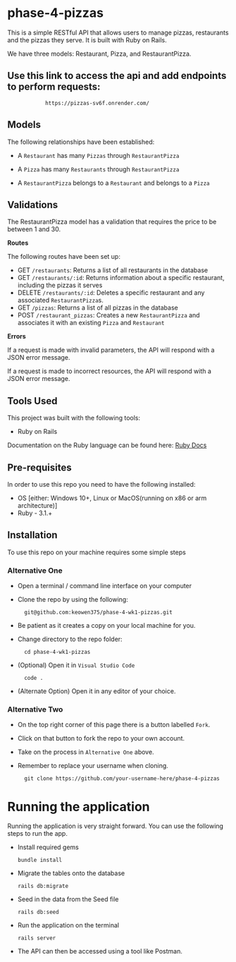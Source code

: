 # phase-4-pizzas

This is a simple RESTful API that allows users to manage pizzas, restaurants and the pizzas they serve. It is built with Ruby on Rails.

We have three models: Restaurant, Pizza, and RestaurantPizza.


## Use this link to access the api and add endpoints to perform requests:
                https://pizzas-sv6f.onrender.com/


## Models

The following relationships have been established:

- A `Restaurant` has many `Pizzas` through `RestaurantPizza`

- A `Pizza` has many `Restaurants` through `RestaurantPizza`

- A `RestaurantPizza` belongs to a `Restaurant` and belongs to a `Pizza`


## Validations

The RestaurantPizza model has a validation that requires the price to be between 1 and 30.

**Routes**

The following routes have been set up:

- GET `/restaurants`: Returns a list of all restaurants in the database
- GET `/restaurants/:id`: Returns information about a specific restaurant, including the pizzas it serves
- DELETE `/restaurants/:id`: Deletes a specific restaurant and any associated `RestaurantPizza`s.
- GET `/pizzas`: Returns a list of all pizzas in the database
- POST `/restaurant_pizzas`: Creates a new `RestaurantPizza` and associates it with an existing `Pizza` and `Restaurant`

**Errors**

If a request is made with invalid parameters, the API will respond with a JSON error message.

If a request is made to incorrect resources, the API will respond with a JSON error message.


## Tools Used
This project was built with the following tools:

- Ruby on Rails

Documentation on the Ruby language can be found here: [Ruby Docs](https://docs.ruby-lang.org/en/3.1/)

## Pre-requisites
In order to use this repo you need to have the following installed:

- OS [either: Windows 10+, Linux or MacOS(running on x86 or arm architecture)]
- Ruby - 3.1.+

## Installation

To use this repo on your machine requires some simple steps

### Alternative One

- Open a terminal / command line interface on your computer
- Clone the repo by using the following:

        git@github.com:keowen375/phase-4-wk1-pizzas.git

- Be patient as it creates a copy on your local machine for you.
- Change directory to the repo folder:

        cd phase-4-wk1-pizzas

- (Optional) Open it in ``Visual Studio Code``

        code .

- (Alternate Option) Open it in any editor of your choice.

### Alternative Two

- On the top right corner of this page there is a button labelled ``Fork``.
- Click on that button to fork the repo to your own account.
- Take on the process in ``Alternative One`` above.
- Remember to replace your username when cloning.

        git clone https://github.com/your-username-here/phase-4-pizzas


# Running the application

Running the application is very straight forward. You can use the following steps to run the app.

-   Install required gems
        
        bundle install

-   Migrate the tables onto the database

        rails db:migrate

-   Seed in the data from the Seed file

        rails db:seed

- Run the application on the terminal

      rails server

- The API can then be accessed using a tool like Postman.
